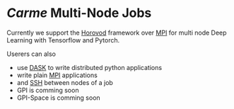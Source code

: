 
# *Carme* Multi-Node Jobs

Currently we support the [Horovod](HowTo_Horovod.md) framework over [MPI](HowTo_MPI.md) for multi node Deep Learning with Tensorflow and Pytorch.

Userers can also 
* use [DASK](HowTo_DASK.md) to write distributed python applications
* write plain [MPI](HowTo_MPI.md) applications
* and [SSH](HowTo_SH.md) between nodes of a job
* GPI is comming soon
* GPI-Space is comming soon

